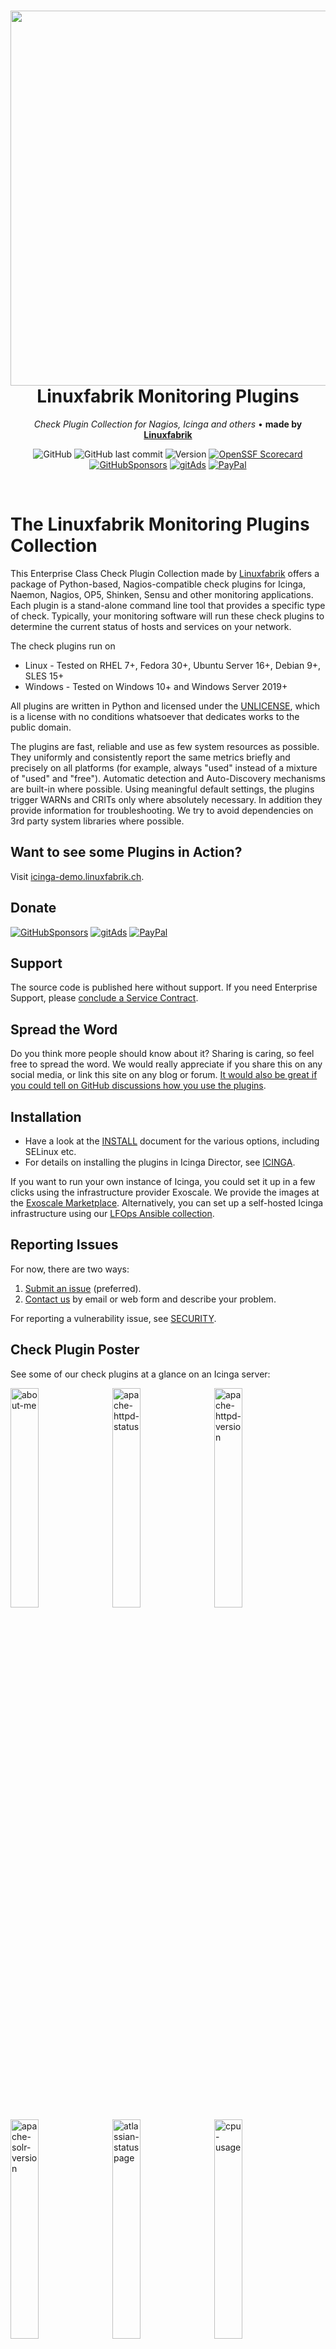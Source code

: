 <h1 align="center">
  <a href="https://linuxfabrik.ch" target="_blank">
    <picture>
      <img width="600" src="https://download.linuxfabrik.ch/monitoring-plugins/assets/img/linuxfabrik-monitoring-check-plugins-teaser.png">
    </picture>
  </a>
  <br />
  Linuxfabrik Monitoring Plugins
</h1>
<p align="center"> <em>Check Plugin Collection for Nagios, Icinga and others</em> <span>&#8226;</span>
 <b>made by <a href="https://linuxfabrik.ch/">Linuxfabrik</a></b>
</p>
<div align="center">

![GitHub](https://img.shields.io/github/license/linuxfabrik/monitoring-plugins)
![GitHub last commit](https://img.shields.io/github/last-commit/linuxfabrik/monitoring-plugins)
![Version](https://img.shields.io/github/v/release/linuxfabrik/monitoring-plugins?sort=semver)
[![OpenSSF Scorecard](https://api.scorecard.dev/projects/github.com/Linuxfabrik/monitoring-plugins/badge)](https://scorecard.dev/viewer/?uri=github.com/Linuxfabrik/monitoring-plugins)
[![GitHubSponsors](https://img.shields.io/github/sponsors/Linuxfabrik?label=GitHub%20Sponsors)](https://github.com/sponsors/Linuxfabrik)
[![gitAds](https://img.shields.io/badge/Donate-gitAds-ff6600)](https://gitads.dev/v1/ad-track?source=linuxfabrik/monitoring-plugins@github)
[![PayPal](https://img.shields.io/badge/Donate-PayPal-ff6600)](https://www.paypal.com/cgi-bin/webscr?cmd=_s-xclick&hosted_button_id=7AW3VVX62TR4A&source=url)

</div>

<br />


# The Linuxfabrik Monitoring Plugins Collection

This Enterprise Class Check Plugin Collection made by [Linuxfabrik](https://www.linuxfabrik.ch) offers a package of Python-based, Nagios-compatible check plugins for Icinga, Naemon, Nagios, OP5, Shinken, Sensu and other monitoring applications. Each plugin is a stand-alone command line tool that provides a specific type of check. Typically, your monitoring software will run these check plugins to determine the current status of hosts and services on your network.

The check plugins run on

* Linux - Tested on RHEL 7+, Fedora 30+, Ubuntu Server 16+, Debian 9+, SLES 15+
* Windows - Tested on Windows 10+ and Windows Server 2019+

All plugins are written in Python and licensed under the [UNLICENSE](https://unlicense.org/), which is a license with no conditions whatsoever that dedicates works to the public domain.

The plugins are fast, reliable and use as few system resources as possible. They uniformly and consistently report the same metrics briefly and precisely on all platforms (for example, always "used" instead of a mixture of "used" and "free"). Automatic detection and Auto-Discovery mechanisms are built-in where possible. Using meaningful default settings, the plugins trigger WARNs and CRITs only where absolutely necessary. In addition they provide information for troubleshooting. We try to avoid dependencies on 3rd party system libraries where possible.


## Want to see some Plugins in Action?

Visit [icinga-demo.linuxfabrik.ch](https://icinga-demo.linuxfabrik.ch).


## Donate

[![GitHubSponsors](https://img.shields.io/github/sponsors/Linuxfabrik?label=GitHub%20Sponsors)](https://github.com/sponsors/Linuxfabrik) [![gitAds](https://img.shields.io/badge/Donate-gitAds-ff6600)](https://gitads.dev/v1/ad-track?source=linuxfabrik/monitoring-plugins@github) [![PayPal](https://img.shields.io/badge/Donate-PayPal-ff6600)](https://www.paypal.com/cgi-bin/webscr?cmd=_s-xclick&hosted_button_id=7AW3VVX62TR4A&source=url)


## Support

The source code is published here without support. If you need Enterprise Support, please [conclude a Service Contract](https://www.linuxfabrik.ch/en/products/service-support).


## Spread the Word

Do you think more people should know about it? Sharing is caring, so feel free to spread the word. We would really appreciate if you share this on any social media, or link this site on any blog or forum. [It would also be great if you could tell on GitHub discussions how you use the plugins](https://github.com/Linuxfabrik/monitoring-plugins/discussions/categories/show-and-tell?discussions_q=is%3Aopen+category%3A%22Show+and+tell%22).


## Installation

* Have a look at the [INSTALL](https://github.com/Linuxfabrik/monitoring-plugins/blob/main/INSTALL.md) document for the various options, including SELinux etc.
* For details on installing the plugins in Icinga Director, see [ICINGA](https://github.com/Linuxfabrik/monitoring-plugins/blob/main/ICINGA.md).

If you want to run your own instance of Icinga, you could set it up in a few clicks using the infrastructure provider Exoscale. We provide the images at the [Exoscale Marketplace](https://www.exoscale.com/marketplace/). Alternatively, you can set up a self-hosted Icinga infrastructure using our [LFOps Ansible collection](github.com/Linuxfabrik/lfops).


## Reporting Issues

For now, there are two ways:

1.  [Submit an issue](https://github.com/Linuxfabrik/monitoring-plugins/issues/new/choose) (preferred).
2.  [Contact us](https://www.linuxfabrik.ch/en/contact) by email or web form and describe your problem.

For reporting a vulnerability issue, see [SECURITY](https://github.com/Linuxfabrik/monitoring-plugins/blob/main/SECURITY.md).


## Check Plugin Poster

See some of our check plugins at a glance on an Icinga server:

<img alt="about-me" src="https://download.linuxfabrik.ch/monitoring-plugins/assets/screenshots/about-me.png" width="30%"/> &nbsp;
<img alt="apache-httpd-status" src="https://download.linuxfabrik.ch/monitoring-plugins/assets/screenshots/apache-httpd-status.png" width="30%"/> &nbsp;
<img alt="apache-httpd-version" src="https://download.linuxfabrik.ch/monitoring-plugins/assets/screenshots/apache-httpd-version.png" width="30%"/> &nbsp;
<img alt="apache-solr-version" src="https://download.linuxfabrik.ch/monitoring-plugins/assets/screenshots/apache-solr-version.png" width="30%"/> &nbsp;
<img alt="atlassian-statuspage" src="https://download.linuxfabrik.ch/monitoring-plugins/assets/screenshots/atlassian-statuspage.png" width="30%"/> &nbsp;
<img alt="cpu-usage" src="https://download.linuxfabrik.ch/monitoring-plugins/assets/screenshots/cpu-usage.png" width="30%"/> &nbsp;
<img alt="crypto-policy" src="https://download.linuxfabrik.ch/monitoring-plugins/assets/screenshots/crypto-policy.png" width="30%"/> &nbsp;
<img alt="disk-io" src="https://download.linuxfabrik.ch/monitoring-plugins/assets/screenshots/disk-io.png" width="30%"/> &nbsp;
<img alt="disk-usage" src="https://download.linuxfabrik.ch/monitoring-plugins/assets/screenshots/disk-usage.png" width="30%"/> &nbsp;
<img alt="dmesg" src="https://download.linuxfabrik.ch/monitoring-plugins/assets/screenshots/dmesg.png" width="30%"/> &nbsp;
<img alt="dns" src="https://download.linuxfabrik.ch/monitoring-plugins/assets/screenshots/dns.png" width="30%"/> &nbsp;
<img alt="fail2ban" src="https://download.linuxfabrik.ch/monitoring-plugins/assets/screenshots/fail2ban.png" width="30%"/> &nbsp;
<img alt="feed" src="https://download.linuxfabrik.ch/monitoring-plugins/assets/screenshots/feed.png" width="30%"/> &nbsp;
<img alt="file-age" src="https://download.linuxfabrik.ch/monitoring-plugins/assets/screenshots/file-age.png" width="30%"/> &nbsp;
<img alt="file-count" src="https://download.linuxfabrik.ch/monitoring-plugins/assets/screenshots/file-count.png" width="30%"/> &nbsp;
<img alt="file-descriptors" src="https://download.linuxfabrik.ch/monitoring-plugins/assets/screenshots/file-descriptors.png" width="30%"/> &nbsp;
<img alt="file-ownership" src="https://download.linuxfabrik.ch/monitoring-plugins/assets/screenshots/file-ownership.png" width="30%"/> &nbsp;
<img alt="file-size" src="https://download.linuxfabrik.ch/monitoring-plugins/assets/screenshots/file-size.png" width="30%"/> &nbsp;
<img alt="fs-inodes" src="https://download.linuxfabrik.ch/monitoring-plugins/assets/screenshots/fs-inodes.png" width="30%"/> &nbsp;
<img alt="fs-ro" src="https://download.linuxfabrik.ch/monitoring-plugins/assets/screenshots/fs-ro.png" width="30%"/> &nbsp;
<img alt="getent" src="https://download.linuxfabrik.ch/monitoring-plugins/assets/screenshots/getent.png" width="30%"/> &nbsp;
<img alt="githubstatus" src="https://download.linuxfabrik.ch/monitoring-plugins/assets/screenshots/githubstatus.png" width="30%"/> &nbsp;
<img alt="gitlab-health" src="https://download.linuxfabrik.ch/monitoring-plugins/assets/screenshots/gitlab-health.png" width="30%"/> &nbsp;
<img alt="gitlab-liveness" src="https://download.linuxfabrik.ch/monitoring-plugins/assets/screenshots/gitlab-liveness.png" width="30%"/> &nbsp;
<img alt="gitlab-readiness" src="https://download.linuxfabrik.ch/monitoring-plugins/assets/screenshots/gitlab-readiness.png" width="30%"/> &nbsp;
<img alt="gitlab-version" src="https://download.linuxfabrik.ch/monitoring-plugins/assets/screenshots/gitlab-version.png" width="30%"/> &nbsp;
<img alt="grafana-version" src="https://download.linuxfabrik.ch/monitoring-plugins/assets/screenshots/grafana-version.png" width="30%"/> &nbsp;
<img alt="hin-status" src="https://download.linuxfabrik.ch/monitoring-plugins/assets/screenshots/hin-status.png" width="30%"/> &nbsp;
<img alt="icinga-topflap-services" src="https://download.linuxfabrik.ch/monitoring-plugins/assets/screenshots/icinga-topflap-services.png" width="30%"/> &nbsp;
<img alt="infomaniak-events" src="https://download.linuxfabrik.ch/monitoring-plugins/assets/screenshots/infomaniak-events.png" width="30%"/> &nbsp;
<img alt="infomaniak-swiss-backp-devices" src="https://download.linuxfabrik.ch/monitoring-plugins/assets/screenshots/infomaniak-swiss-backp-devices.png" width="30%"/> &nbsp;
<img alt="infomaniak-swiss-backup-products" src="https://download.linuxfabrik.ch/monitoring-plugins/assets/screenshots/infomaniak-swiss-backup-products.png" width="30%"/> &nbsp;
<img alt="journald-query" src="https://download.linuxfabrik.ch/monitoring-plugins/assets/screenshots/journald-query.png" width="30%"/> &nbsp;
<img alt="journald-usage" src="https://download.linuxfabrik.ch/monitoring-plugins/assets/screenshots/journald-usage.png" width="30%"/> &nbsp;
<img alt="keycloak-memory-usage" src="https://download.linuxfabrik.ch/monitoring-plugins/assets/screenshots/keycloak-memory-usage.png" width="30%"/> &nbsp;
<img alt="keycloak-stats" src="https://download.linuxfabrik.ch/monitoring-plugins/assets/screenshots/keycloak-stats.png" width="30%"/> &nbsp;
<img alt="keycloak-version" src="https://download.linuxfabrik.ch/monitoring-plugins/assets/screenshots/keycloak-version.png" width="30%"/> &nbsp;
<img alt="kvm-vm" src="https://download.linuxfabrik.ch/monitoring-plugins/assets/screenshots/kvm-vm.png" width="30%"/> &nbsp;
<img alt="librenms-alerts" src="https://download.linuxfabrik.ch/monitoring-plugins/assets/screenshots/librenms-alerts.png" width="30%"/> &nbsp;
<img alt="librenms-health" src="https://download.linuxfabrik.ch/monitoring-plugins/assets/screenshots/librenms-health.png" width="30%"/> &nbsp;
<img alt="librenms-version" src="https://download.linuxfabrik.ch/monitoring-plugins/assets/screenshots/librenms-version.png" width="30%"/> &nbsp;
<img alt="load" src="https://download.linuxfabrik.ch/monitoring-plugins/assets/screenshots/load.png" width="30%"/> &nbsp;
<img alt="mailq" src="https://download.linuxfabrik.ch/monitoring-plugins/assets/screenshots/mailq.png" width="30%"/> &nbsp;
<img alt="matomo-version" src="https://download.linuxfabrik.ch/monitoring-plugins/assets/screenshots/matomo-version.png" width="30%"/> &nbsp;
<img alt="memory-usage" src="https://download.linuxfabrik.ch/monitoring-plugins/assets/screenshots/memory-usage.png" width="30%"/> &nbsp;
<img alt="mydumper-version" src="https://download.linuxfabrik.ch/monitoring-plugins/assets/screenshots/mydumper-version.png" width="30%"/> &nbsp;
<img alt="mysql-aria" src="https://download.linuxfabrik.ch/monitoring-plugins/assets/screenshots/mysql-aria.png" width="30%"/> &nbsp;
<img alt="mysql-connections" src="https://download.linuxfabrik.ch/monitoring-plugins/assets/screenshots/mysql-connections.png" width="30%"/> &nbsp;
<img alt="mysql-database-metrics" src="https://download.linuxfabrik.ch/monitoring-plugins/assets/screenshots/mysql-database-metrics.png" width="30%"/> &nbsp;
<img alt="mysql-innodb-buffer-pool-instances" src="https://download.linuxfabrik.ch/monitoring-plugins/assets/screenshots/mysql-innodb-buffer-pool-instances.png" width="30%"/> &nbsp;
<img alt="mysql-innodb-buffer-pool-size" src="https://download.linuxfabrik.ch/monitoring-plugins/assets/screenshots/mysql-innodb-buffer-pool-size.png" width="30%"/> &nbsp;
<img alt="mysql-innodb-log-waits" src="https://download.linuxfabrik.ch/monitoring-plugins/assets/screenshots/mysql-innodb-log-waits.png" width="30%"/> &nbsp;
<img alt="mysql-joins" src="https://download.linuxfabrik.ch/monitoring-plugins/assets/screenshots/mysql-joins.png" width="30%"/> &nbsp;
<img alt="mysql-logfile" src="https://download.linuxfabrik.ch/monitoring-plugins/assets/screenshots/mysql-logfile.png" width="30%"/> &nbsp;
<img alt="mysql-memory" src="https://download.linuxfabrik.ch/monitoring-plugins/assets/screenshots/mysql-memory.png" width="30%"/> &nbsp;
<img alt="mysql-open-files" src="https://download.linuxfabrik.ch/monitoring-plugins/assets/screenshots/mysql-open-files.png" width="30%"/> &nbsp;
<img alt="mysql-perf-metrics" src="https://download.linuxfabrik.ch/monitoring-plugins/assets/screenshots/mysql-perf-metrics.png" width="30%"/> &nbsp;
<img alt="mysql-slow-queries" src="https://download.linuxfabrik.ch/monitoring-plugins/assets/screenshots/mysql-slow-queries.png" width="30%"/> &nbsp;
<img alt="mysql-sorts" src="https://download.linuxfabrik.ch/monitoring-plugins/assets/screenshots/mysql-sorts.png" width="30%"/> &nbsp;
<img alt="mysql-storage-engines" src="https://download.linuxfabrik.ch/monitoring-plugins/assets/screenshots/mysql-storage-engines.png" width="30%"/> &nbsp;
<img alt="mysql-system" src="https://download.linuxfabrik.ch/monitoring-plugins/assets/screenshots/mysql-system.png" width="30%"/> &nbsp;
<img alt="mysql-table-cache" src="https://download.linuxfabrik.ch/monitoring-plugins/assets/screenshots/mysql-table-cache.png" width="30%"/> &nbsp;
<img alt="mysql-table-definition-cache" src="https://download.linuxfabrik.ch/monitoring-plugins/assets/screenshots/mysql-table-definition-cache.png" width="30%"/> &nbsp;
<img alt="mysql-table-indexes" src="https://download.linuxfabrik.ch/monitoring-plugins/assets/screenshots/mysql-table-indexes.png" width="30%"/> &nbsp;
<img alt="mysql-table-locks" src="https://download.linuxfabrik.ch/monitoring-plugins/assets/screenshots/mysql-table-locks.png" width="30%"/> &nbsp;
<img alt="mysql-temp-tables" src="https://download.linuxfabrik.ch/monitoring-plugins/assets/screenshots/mysql-temp-tables.png" width="30%"/> &nbsp;
<img alt="mysql-thread-cache" src="https://download.linuxfabrik.ch/monitoring-plugins/assets/screenshots/mysql-thread-cache.png" width="30%"/> &nbsp;
<img alt="mysql-traffic" src="https://download.linuxfabrik.ch/monitoring-plugins/assets/screenshots/mysql-traffic.png" width="30%"/> &nbsp;
<img alt="mysql-user-security" src="https://download.linuxfabrik.ch/monitoring-plugins/assets/screenshots/mysql-user-security.png" width="30%"/> &nbsp;
<img alt="mysql-version" src="https://download.linuxfabrik.ch/monitoring-plugins/assets/screenshots/mysql-version.png" width="30%"/> &nbsp;
<img alt="needs-restarting" src="https://download.linuxfabrik.ch/monitoring-plugins/assets/screenshots/needs-restarting.png" width="30%"/> &nbsp;
<img alt="network-connections" src="https://download.linuxfabrik.ch/monitoring-plugins/assets/screenshots/network-connections.png" width="30%"/> &nbsp;
<img alt="network-io" src="https://download.linuxfabrik.ch/monitoring-plugins/assets/screenshots/network-io.png" width="30%"/> &nbsp;
<img alt="network-port-tcp" src="https://download.linuxfabrik.ch/monitoring-plugins/assets/screenshots/network-port-tcp.png" width="30%"/> &nbsp;
<img alt="nextcloud-security-scan" src="https://download.linuxfabrik.ch/monitoring-plugins/assets/screenshots/nextcloud-security-scan.png" width="30%"/> &nbsp;
<img alt="nextcloud-stats" src="https://download.linuxfabrik.ch/monitoring-plugins/assets/screenshots/nextcloud-stats.png" width="30%"/> &nbsp;
<img alt="nextcloud-version" src="https://download.linuxfabrik.ch/monitoring-plugins/assets/screenshots/nextcloud-version.png" width="30%"/> &nbsp;
<img alt="ntp-chronyd" src="https://download.linuxfabrik.ch/monitoring-plugins/assets/screenshots/ntp-chronyd.png" width="30%"/> &nbsp;
<img alt="openstack-nova-list" src="https://download.linuxfabrik.ch/monitoring-plugins/assets/screenshots/openstack-nova-list.png" width="30%"/> &nbsp;
<img alt="openstack-swift-stat" src="https://download.linuxfabrik.ch/monitoring-plugins/assets/screenshots/openstack-swift-stat.png" width="30%"/> &nbsp;
<img alt="openvpn-client-list" src="https://download.linuxfabrik.ch/monitoring-plugins/assets/screenshots/openvpn-client-list.png" width="30%"/> &nbsp;
<img alt="path-rw-test" src="https://download.linuxfabrik.ch/monitoring-plugins/assets/screenshots/path-rw-test.png" width="30%"/> &nbsp;
<img alt="php-fpm-ping" src="https://download.linuxfabrik.ch/monitoring-plugins/assets/screenshots/php-fpm-ping.png" width="30%"/> &nbsp;
<img alt="php-fpm-status" src="https://download.linuxfabrik.ch/monitoring-plugins/assets/screenshots/php-fpm-status.png" width="30%"/> &nbsp;
<img alt="php-status" src="https://download.linuxfabrik.ch/monitoring-plugins/assets/screenshots/php-status.png" width="30%"/> &nbsp;
<img alt="php-version" src="https://download.linuxfabrik.ch/monitoring-plugins/assets/screenshots/php-version.png" width="30%"/> &nbsp;
<img alt="ping" src="https://download.linuxfabrik.ch/monitoring-plugins/assets/screenshots/ping.png" width="30%"/> &nbsp;
<img alt="pip-updates" src="https://download.linuxfabrik.ch/monitoring-plugins/assets/screenshots/pip-updates.png" width="30%"/> &nbsp;
<img alt="postfix-version" src="https://download.linuxfabrik.ch/monitoring-plugins/assets/screenshots/postfix-version.png" width="30%"/> &nbsp;
<img alt="procs" src="https://download.linuxfabrik.ch/monitoring-plugins/assets/screenshots/procs.png" width="30%"/> &nbsp;
<img alt="redis-status" src="https://download.linuxfabrik.ch/monitoring-plugins/assets/screenshots/redis-status.png" width="30%"/> &nbsp;
<img alt="redis-version" src="https://download.linuxfabrik.ch/monitoring-plugins/assets/screenshots/redis-version.png" width="30%"/> &nbsp;
<img alt="rhel-version" src="https://download.linuxfabrik.ch/monitoring-plugins/assets/screenshots/rhel-version.png" width="30%"/> &nbsp;
<img alt="rocketchat-stats" src="https://download.linuxfabrik.ch/monitoring-plugins/assets/screenshots/rocketchat-stats.png" width="30%"/> &nbsp;
<img alt="rocketchat-version" src="https://download.linuxfabrik.ch/monitoring-plugins/assets/screenshots/rocketchat-version.png" width="30%"/> &nbsp;
<img alt="rpm-lastactivity" src="https://download.linuxfabrik.ch/monitoring-plugins/assets/screenshots/rpm-lastactivity.png" width="30%"/> &nbsp;
<img alt="sap-open-concur-com" src="https://download.linuxfabrik.ch/monitoring-plugins/assets/screenshots/sap-open-concur-com.png" width="30%"/> &nbsp;
<img alt="scanrootkit" src="https://download.linuxfabrik.ch/monitoring-plugins/assets/screenshots/scanrootkit.png" width="30%"/> &nbsp;
<img alt="selinux-mode" src="https://download.linuxfabrik.ch/monitoring-plugins/assets/screenshots/selinux-mode.png" width="30%"/> &nbsp;
<img alt="service" src="https://download.linuxfabrik.ch/monitoring-plugins/assets/screenshots/service.png" width="30%"/> &nbsp;
<img alt="starface-account-stats" src="https://download.linuxfabrik.ch/monitoring-plugins/assets/screenshots/starface-account-stats.png" width="30%"/> &nbsp;
<img alt="starface-backup-status" src="https://download.linuxfabrik.ch/monitoring-plugins/assets/screenshots/starface-backup-status.png" width="30%"/> &nbsp;
<img alt="starface-channel-status" src="https://download.linuxfabrik.ch/monitoring-plugins/assets/screenshots/starface-channel-status.png" width="30%"/> &nbsp;
<img alt="starface-database-stats" src="https://download.linuxfabrik.ch/monitoring-plugins/assets/screenshots/starface-database-stats.png" width="30%"/> &nbsp;
<img alt="starface-java-memory-usage" src="https://download.linuxfabrik.ch/monitoring-plugins/assets/screenshots/starface-java-memory-usage.png" width="30%"/> &nbsp;
<img alt="starface-peer-stats" src="https://download.linuxfabrik.ch/monitoring-plugins/assets/screenshots/starface-peer-stats.png" width="30%"/> &nbsp;
<img alt="starface-status" src="https://download.linuxfabrik.ch/monitoring-plugins/assets/screenshots/starface-status.png" width="30%"/> &nbsp;
<img alt="statusiq" src="https://download.linuxfabrik.ch/monitoring-plugins/assets/screenshots/statusiq.png" width="30%"/> &nbsp;
<img alt="statuspal" src="https://download.linuxfabrik.ch/monitoring-plugins/assets/screenshots/statuspal.png" width="30%"/> &nbsp;
<img alt="swap-usage" src="https://download.linuxfabrik.ch/monitoring-plugins/assets/screenshots/swap-usage.png" width="30%"/> &nbsp;
<img alt="systemd-unit" src="https://download.linuxfabrik.ch/monitoring-plugins/assets/screenshots/systemd-unit.png" width="30%"/> &nbsp;
<img alt="systemd-units-failed" src="https://download.linuxfabrik.ch/monitoring-plugins/assets/screenshots/systemd-units-failed.png" width="30%"/> &nbsp;
<img alt="tuned-profile" src="https://download.linuxfabrik.ch/monitoring-plugins/assets/screenshots/tuned-profile.png" width="30%"/> &nbsp;
<img alt="updates" src="https://download.linuxfabrik.ch/monitoring-plugins/assets/screenshots/updates.png" width="30%"/> &nbsp;
<img alt="uptime" src="https://download.linuxfabrik.ch/monitoring-plugins/assets/screenshots/uptime.png" width="30%"/> &nbsp;
<img alt="uptimerobot" src="https://download.linuxfabrik.ch/monitoring-plugins/assets/screenshots/uptimerobot.png" width="30%"/> &nbsp;
<img alt="users" src="https://download.linuxfabrik.ch/monitoring-plugins/assets/screenshots/users.png" width="30%"/> &nbsp;
<img alt="whmcs-status" src="https://download.linuxfabrik.ch/monitoring-plugins/assets/screenshots/whmcs-status.png" width="30%"/> &nbsp;
<img alt="wildfly-deployment-status" src="https://download.linuxfabrik.ch/monitoring-plugins/assets/screenshots/wildfly-deployment-status.png" width="30%"/> &nbsp;
<img alt="wildfly-gc-status" src="https://download.linuxfabrik.ch/monitoring-plugins/assets/screenshots/wildfly-gc-status.png" width="30%"/> &nbsp;
<img alt="wildfly-memory-pool-usage" src="https://download.linuxfabrik.ch/monitoring-plugins/assets/screenshots/wildfly-memory-pool-usage.png" width="30%"/> &nbsp;
<img alt="wildfly-memory-usage" src="https://download.linuxfabrik.ch/monitoring-plugins/assets/screenshots/wildfly-memory-usage.png" width="30%"/> &nbsp;
<img alt="wildfly-non-xa-datasource-stats" src="https://download.linuxfabrik.ch/monitoring-plugins/assets/screenshots/wildfly-non-xa-datasource-stats.png" width="30%"/> &nbsp;
<img alt="wildfly-server-status" src="https://download.linuxfabrik.ch/monitoring-plugins/assets/screenshots/wildfly-server-status.png" width="30%"/> &nbsp;
<img alt="wildfly-thread-usage" src="https://download.linuxfabrik.ch/monitoring-plugins/assets/screenshots/wildfly-thread-usage.png" width="30%"/> &nbsp;
<img alt="wildfly-uptime" src="https://download.linuxfabrik.ch/monitoring-plugins/assets/screenshots/wildfly-uptime.png" width="30%"/> &nbsp;
<img alt="wildfly-xa-datasources-stats" src="https://download.linuxfabrik.ch/monitoring-plugins/assets/screenshots/wildfly-xa-datasources-stats.png" width="30%"/> &nbsp;
<img alt="wordpress-version" src="https://download.linuxfabrik.ch/monitoring-plugins/assets/screenshots/wordpress-version.png" width="30%"/> &nbsp;
<img alt="xca-cert" src="https://download.linuxfabrik.ch/monitoring-plugins/assets/screenshots/xca-cert.png" width="30%"/> &nbsp;

If you zoom in, for example on *CPU Usage*:

![image](https://download.linuxfabrik.ch/monitoring-plugins/assets/img/linuxfabrik-monitoring-check-plugins-cpu-usage.png)


## Feedback from our Community

Some comments from the community about our monitoring plugins:

> We replaced all checks from the Icinga Powershell Framework with the Linuxfabrik equivalents. Much faster and a heavily reduced memory footprint. Great work!

-- [jprusch](https://github.com/jprusch)


> Thanks again @linuxfabrik for writing the csv-values check the way you did and not what I originally requested ;-)

-- [Dominik Riva](https://community.icinga.com/t/monitor-ldap-queries-on-active-directory-controllers/13066)


> ... the Linuxfabrik-Monitoring-Plugins are great, thanks for your effort, we are using them very much.

-- [Patric Stiffel](https://github.com/edpstiffel)


> ... thanks for your awesome plugins.

-- [Robert Christian](https://github.com/soulsymphonies)


> ... Thanks for your awesome work & have a good day.

-- [\Barney](https://github.com/bangerer)


> ... the Linux fabrik plugins are excellent.

-- [u/exekewtable@reddit](https://www.reddit.com/r/icinga/comments/xq9jt6/does_somebody_know_a_plugin_like_check_interfaces/)


> ... I can recommend this family of plugins, they are the highest quality I have seen around. ...

-- [u/exekewtable@reddit](https://www.reddit.com/r/icinga/comments/xcewsg/icinga_python_script_for_qradar_log_source/)


> Ich bin vor kurzem (via Video vom Icinga Camp) über Eure Monitoringplugins gestolpert. Ganz herzlichen Dank dafür, großartige Arbeit!!

-- Christian Lox


> ... many thanks for your great collection of monitoring plugins! I've just found them - clean structure and output, cross-platform, Icinga Directory Basket configurations - loving it and currently migrating step by step most of my checks to use them where possible. 😍

-- [Bernd Bestel](https://github.com/berrnd)


> Nachdem ich beim Versuch, Nagios-Plugins auf VMwares Photon-OS zum laufen zu kriegen, graue Haare gekriegt habe, haben mir eure Plugins zum Ziel verholfen.

-- [MajorTwip](https://twitter.com/MajorTwip)


> A well engineered, regularly updated and maintained collection of plugins. Specially focused on Linux servers/VMs and used at large scale by the company developing it.

-- [straessler](https://exchange.icinga.com/straessler)


> Hello, I stumbled across your collection and am thrilled! Especially the extensive documentary and the Director Baskets are a dream.

-- Stefan Beining


## Merchandise! ;-)

The "Linuxfabrik Monitoring Plugins" on a card of our popular Open Source Quartet from 2023 🙂. Sold out, but there's still more to discover in the [Linuxfabrik Spreadshop](https://www.linuxfabrik.ch/en/about-us/merch).

[![image](https://download.linuxfabrik.ch/monitoring-plugins/assets/img/linuxfabrik-monitoring-check-quartets-card-2023.png)](https://ws.linuxfabrik.io/index.php/store/diverses/linuxfabrik-open-source-quartett-2023)


## Human Readable Numbers

Regarding the check plugin output, this is how we convert and append symbols to large numbers in a human-readable format (according to Wikipedia [Names of large numbers](https://en.wikipedia.org/w/index.php?title=Names_of_large_numbers&section=5#Extensions_of_the_standard_dictionary_numbers), and other).

Since the primary hosting platform is Linux, which uses IEC, the plugins display byte sizes in powers of 2 (KiB, MiB, GiB etc.) - otherwise it would be very confusing to have the monitoring plugins said something different than the command line.

| Value             | Symbol   | Origin       | Type              | Description |
| ----------------- | -------- | ------------ | ----------------- | --------------------------------- |
| 1000\^1           | K        |              | Number            | Thousand |
| 1000\^2           | M        | SI Symbol    | Number            | Million (1), Million (2) |
| 1000\^3           | G        | SI Symbol    | Number            | Milliard (1), Billion (2) |
| 1000\^4           | T        | SI Symbol    | Number            | Billion (1), Trillion (2) |
| 1000\^5           | P        | SI Symbol    | Number            | Billiard (1), Quadrillion (2) |
| 1000\^6           | E        | SI Symbol    | Number            | Trillion (1), Quintillion (2) |
| 1000\^7           | Z        | SI Symbol    | Number            | Trilliard (1), Sextillion (2) |
| 1000\^8           | Y        | SI Symbol    | Number            | Quadrillion (1), Septillion (2) |
| 1024\^0           | B        |              | Bytes             | Bytes |
| 1024\^1           | KiB      | IEC unit     | Bytes             | Kibibytes |
| 1024\^2           | MiB      | IEC unit     | Bytes             | Mebibytes |
| 1024\^3           | GiB      | IEC unit     | Bytes             | Gibibytes |
| 1024\^4           | TiB      | IEC unit     | Bytes             | Tebibytes |
| 1024\^5           | PiB      | IEC unit     | Bytes             | Pebibytes |
| 1024\^6           | EiB      | IEC unit     | Bytes             | Exbibytes |
| 1024\^7           | ZiB      | IEC unit     | Bytes             | Zebibytes |
| 1024\^8           | YiB      | IEC unit     | Bytes             | Yobibytes |
| 1000\^1           | KB       |              | Bytes             | Kilobytes |
| 1000\^2           | MB       |              | Bytes             | Megabytes |
| 1000\^3           | GB       |              | Bytes             | Gigabytes |
| 1000\^4           | TB       |              | Bytes             | Terrabytes |
| 1000\^5           | PB       |              | Bytes             | Petabytes |
| 1000\^6           | EB       |              | Bytes             | Exabytes |
| 1000\^7           | ZB       |              | Bytes             | Zetabytes |
| 1000\^8           | YB       |              | Bytes             | Yottabytes |
| 1000\^1           | Kbps     |              | Bits per Second   | Kilobits |
| 1000\^2           | Mbps     |              | Bits per Second   | Megabits |
| 1000\^3           | Gbps     |              | Bits per Second   | Gigabits |
| 1000\^4           | Tbps     |              | Bits per Second   | Terrabits |
| 1000\^5           | Pbps     |              | Bits per Second   | Petabits |
| 1000\^6           | Ebps     |              | Bits per Second   | Exabits |
| 1000\^7           | Zbps     |              | Bits per Second   | Zetabits |
| 1000\^8           | Ybps     |              | Bits per Second   | Yottabits |
| 1e-12             | ps       |              | Time              | Picoseconds |
| 1e-9              | ns       |              | Time              | Nanoseconds |
| 1e-6              | us       |              | Time              | Microseconds |
| 1e-3              | ms       |              | Time              | Milliseconds |
| 1..59             | s        |              | Time              | Seconds |
| 60                | m        |              | Time              | Minutes |
| 60\*60            | h        |              | Time              | Hours |
| 60\*60\*24        | D        |              | Time              | Days |
| 60\*60\*24\*7     | W        |              | Time              | Weeks |
| 60\*60\*24\*30    | M        |              | Time              | Months |
| 60\*60\*24\*365   | Y        |              | Time              | Years |

* (1): Traditional European (Peletier, long scale)
* (2): US, Canada and modern British (short scale)


## Threshold and Ranges

If a check supports Nagios ranges, they can be used as follows:

* Simple value: A range from 0 up to and including the value.
* A "Range" is the same as on [nagios-plugins.org](https://nagios-plugins.org/doc/guidelines.html#THRESHOLDFORMAT): *... defined as a start and end point (inclusive) on a numeric scale (possibly negative or positive infinity).*, in the format `start:end`.
* Empty value after `:`: Positive infinity.
* `~`: Negative infinity.
* `@`: Like a NOT for the whole expression. So if range starts with `@`, then alert if inside this range (including endpoints).

Examples:

| -w, -c    | OK if result is     | WARN/CRIT if        |
| --------- | ------------------- | ------------------- |
| 10        | in (0..10)          | not in (0..10)      |
| -10       | in (-10..0)         | not in (-10..0)     |
| 10:       | in (10..inf)        | not in (10..inf)    |
| :         | in (0..inf)         | not in (0..inf)     |
| ~:10      | in (-inf..10)       | not in (-inf..10)   |
| 10:20     | in (10..20)         | not in (10..20)     |
| @10:20    | not in (10..20)     | in 10..20           |
| @~:20     | not in (-inf..20)   | in (-inf..20)       |
| @         | not in (0..inf)     | in (0..inf)         |


## Command, Parameters and Arguments

Shell commands like `./file-age --filename='/tmp/*'` have two basic parts:

* Command name of the program to run (`./file-age`). May be followed by one or more options, which adjust the behavior of the command or what it will do.
* Options/Parameters normally start with one or two dashes to distinguish them from arguments (parameter `--filename`, value `'/tmp/*'`). They adjust the behavior of the command. Parameters may be short (`-w`) or long (`--warning`). We prefer and often offer only the long version.

Many shell commands may also be followed by one or more arguments, which often indicate a target that the command should operate upon (`useradd linus` for example) . This does not apply to the check-plugins.

To avoid problems when passing *parameter values* that start with a `-`, the command line call must look like this:

* Long parameters: `./file-age --warning=-60:3600` (use `--param=value` instead of `--param value`).
* Short parameters: `./file-age -w-60:3600` (so simply not putting any space nor escaping it in any special way).


## Directory Layout explained

```
└── plugin-name
    ├── assets                      Additional ressources, for example helper scripts like monitoring.php
    ├── grafana                     Grafana dashboard definition
    ├── icingaweb2-module-director  Icinga Director basket definition
    ├── icingaweb2-module-grafana   Grafana panel definition for Icinga's Grafana module
    ├── icon                        SVG icon for Web GUIs
    ├── lib                         Link to the Linuxfabrik Python libraries
    ├── unit-test                   File for unit tests
    │   ├── retc                    Files for simulating return codes
    │   ├── stdin                   Files for simulating output to STDOUT
    │   ├── stdout                  Files for simulating output to STDERR
    │   └── run                     The unit test
    └── plugin-name                 The monitoring plugin
```


## Python

* When running from source, all check plugins are happy with Python 3.9+.
* All plugins define the `#!/usr/bin/env python3` shebang.


## Icons

Each plugin comes with an SVG icon, which you can find at [github.com/Linuxfabrik/monitoring-plugins](https://github.com/Linuxfabrik/monitoring-plugins), in the "icon" directory below each plugin. For IcingaWeb2, put them in `/usr/share/icingaweb2/public/img/icons/`.


## Grafana

See [GRAFANA](https://github.com/Linuxfabrik/monitoring-plugins/blob/main/GRAFANA.md)


## Contributing

See [CONTRIBUTING](https://github.com/Linuxfabrik/monitoring-plugins/blob/main/CONTRIBUTING.md)


## Compiling and Packaging, Windows Code Signing Policy

See [BUILD](https://github.com/Linuxfabrik/monitoring-plugins/blob/main/BUILD.md)


## FAQ

Q: **After an update, I get "Operational Error: no such column: ..., state UNKNOWN". On the next run, this disappears. What happened?**

A: Some check plugins require SQLite database files to cache data or to calculate data over time. After an update it is possible that the check plugin uses a new schema, but the database file on disk hasn't been updated (we don't implement database migrations). So in case of an "OperationalError", which happens for example when the plugin tries to INSERT into an outdated table, the database library simply deletes the sqlite database file. It will then be recreated from scratch by the plugin on the next run, with the updated database structure.


Q: **How can I remove the performance data after the `|` from the check output?**

A: In Bash, use `/usr/lib64/nagios/plugins/check-command | cut -f1 -d'|'`


Q: **Do the plugins also handle proxy environment variables like `HTTP_PROXY`?**

A: Yes, `HTTP_PROXY`, `HTTPS_PROXY`, `http_proxy` and `http_proxy` are automatically used by the Linuxfabrik monitoring plugins if they are set.


Q: **Icinga does not seem to pass the environment variable `http_proxy` to the plugins. What am i doing wrong?**

This has nothing to do with the Linuxfabrik monitoring plugins - the Icinga configuration needs to be adjusted here. You need to do some additional configuration to make custom environment variables generally available. According to [this Icinga community post](https://community.icinga.com/t/environments-for-all-check-commands/9092) you need to set them in `/etc/icinga2/icinga2.conf`:

```
template CheckCommand default {
  env.http_proxy = "http://username:password@proxy.example.com:port"
  env.https_proxy = "http://username:password@proxy.example.com:port"
}
```

If you are also using `sudo` to call some plugins from within Icinga, you will also need to set this in your `/etc/sudoers.d/whatever.sudoers`:

```
Defaults env_keep += "http_proxy https_proxy"
```

Pro tips:

* Note that you can't set environment variables in Icinga Director. Even if you are only using the Icinga Director, follow the steps above.
* Environment variables with the same name in both `/etc/environment` and `/etc/icinga2/icinga2.conf` will be overwritten by `/etc/icinga2/icinga2.conf`.


Q: **All pipe characters `|` in the output of any plugin are replaced with `!`. Why?**

A: We have to. The output syntax of Nagios plugins is fixed and not very flexible:

```
Output lines | Performance data
```

So the `|` character is reserved to separate plugin output from performance data. There is no way to escape it - so we have to replace it with `!`.


Q: **Negative values for plugin arguments cause problems in Icinga.**

A: As of 2024-11, Icinga still passes parameter values to plugins without a leading `=`. This causes plugins to assume that parameters starting with negative values are additional but unknown arguments. In Icinga this can be avoided by prefixing the first minus sign of a value with a backslash `\`, which is later removed by the [base.py](https://github.com/Linuxfabrik/lib/blob/main/base.py) library (v2024112001+, v2.0.0.0+). So just use `\-60` or `\-60:-3600` instead of `-60` or `-60:-3600` (see [#789](https://github.com/Linuxfabrik/monitoring-plugins/issues/789>)).


Q: **On Windows, sometimes Windows Defender randomly kills a plugin. Why?**

A: Depending on your signature versions or the healthiness of your signature cache, the Microsoft Windows Defender might classify a check as malicious (for example our `service.exe`). Please follow the steps below to clear cached detections and obtain the latest malware definitions.

1. Open command prompt as administrator and change directory to `c:\program files\windows defender`
2. Run `MpCmdRun.exe -removedefinitions -dynamicsignatures`
3. Run `MpCmdRun.exe -SignatureUpdate`


Q: **Do the OS packages have external dependencies?**

A: No.


Q: **Can I overwrite specific plugins with its source code variant, if all other plugins are installed by the OS package manager?**

A: Of course. Just don't forget to install the libs either.


Q: **Wondering about `/usr/lib64/nagios/plugins/` on Debian/Ubuntu?**

A: We are always using the path `/usr/lib64/nagios/plugins/` on all Linux OS, even if the original Nagios-package installs itself to `/usr/lib/nagios/plugins/`. This is because adding a command with `sudo` in Icinga Director, one needs to use the full path of the plugin. See the following `[GitHub issue](https://github.com/Icinga/icingaweb2-module-director/issues/2123).


Q: **On Windows, some plugins result in `0x80070005 (E_ACCESSDENIED)`.**

A: When using the plugins in Icinga: [According to the Icinga documentation](https://icinga.com/docs/icinga-2/latest/doc/06-distributed-monitoring/#agent-setup-on-windows-configuration-wizard) the Icinga Agent runs as the `Network Service` user by default. This may result in `0x80070005 (E_ACCESSDENIED)` messages for some plugins. In this case, [use JEA Profiles for Icinga for Windows](https://icinga.com/docs/icinga-for-windows/latest/doc/130-JEA/01-JEA-Profiles/) and see [installing JEA for Windows](https://icinga.com/docs/icinga-for-windows/latest/doc/130-JEA/02-Installation/).


<!-- GitAds-Verify: 1NTKT4F1KXJEQ79YJUY3WS1OKC1XMUU6 -->
